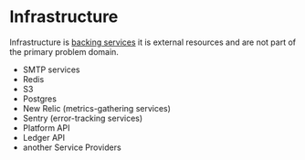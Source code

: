 # Infrastructure

Infrastructure is [backing services](https://12factor.net/backing-services) it is external resources and are not part of the primary problem domain.

- SMTP services
- Redis
- S3
- Postgres
- New Relic (metrics-gathering services)
- Sentry (error-tracking services)
- Platform API
- Ledger API
- another Service Providers
